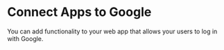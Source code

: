 # Connect Apps to Google
You can add functionality to your web app that allows your users to log in with Google. 
